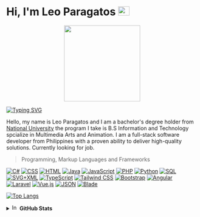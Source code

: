 # Hi, I'm Leo Paragatos <img src="https://user-images.githubusercontent.com/74038190/216122041-518ac897-8d92-4c6b-9b3f-ca01dcaf38ee.png" alt="Fire" width="30" height="24" />


<div id="header" align="center">
  <img src="https://i.giphy.com/media/v1.Y2lkPTc5MGI3NjExZmdwN3picmFoNzl3YjJueDBjdXFwaHVvNWN5Yzk1Y2IzdTBtN2ljYSZlcD12MV9pbnRlcm5hbF9naWZfYnlfaWQmY3Q9cw/WFZvB7VIXBgiz3oDXE/giphy.gif"  width="200"/>
   
</div> 

<!-- readme-typing-svg.herokuapp.com -->
[![Typing SVG](https://readme-typing-svg.herokuapp.com?font=Fira+Code&pause=1000&width=435&lines=Fron-End+and+UI%2FUX+Developer;Graphic+Designer;Batman)](https://git.io/typing-svg)

Hello, my name is Leo Paragatos and I am a bachelor's degree holder from [National University](https://national-u.edu.ph/) the program I take is B.S Information and Technology spcialize in Multimedia Arts and Animation. I am a full-stack software developer from Philippines with a proven ability to deliver high-quality solutions. Currently looking for job.

> Programming, Markup Languages and Frameworks
<div>
   <p>
      <a href="https://github.com/search?q=user%3ADenverCoder1+language%3Acsharp"><img alt="C#" src="https://custom-icon-badges.demolab.com/badge/C%23-68217A.svg?logo=cs2&logoColor=white"></a>
      <a href="https://github.com/search?q=user%3ADenverCoder1+language%3Acss"><img alt="CSS" src="https://img.shields.io/badge/CSS-1572B6.svg?logo=css3&logoColor=white"></a>
      <a href="https://github.com/search?q=user%3ADenverCoder1+language%3Ahtml"><img alt="HTML" src="https://img.shields.io/badge/HTML-E34F26.svg?logo=html5&logoColor=white"></a>
      <a href="https://github.com/search?q=user%3ADenverCoder1+language%3Ajava"><img alt="Java" src="https://custom-icon-badges.demolab.com/badge/Java-007396.svg?logo=java&logoColor=white"></a>
      <a href="https://github.com/search?q=user%3ADenverCoder1+language%3Ajavascript"><img alt="JavaScript" src="https://img.shields.io/badge/JavaScript-F7DF1E.svg?logo=javascript&logoColor=black"></a>
      <a href="https://github.com/search?q=user%3ADenverCoder1+language%3Aphp"><img alt="PHP" src="https://img.shields.io/badge/PHP-777BB4.svg?logo=php&logoColor=white"></a>
      <a href="https://github.com/search?q=user%3ADenverCoder1+language%3Apython"><img alt="Python" src="https://img.shields.io/badge/Python-14354C.svg?logo=python&logoColor=white"></a>
      <a href="https://github.com/search?q=user%3ADenverCoder1+language%3Asql"><img alt="SQL" src="https://custom-icon-badges.demolab.com/badge/SQL-025E8C.svg?logo=database&logoColor=white"></a>
      <a href="https://github.com/search?q=user%3ADenverCoder1+language%3Asvg"><img alt="SVG+XML" src="https://img.shields.io/badge/SVG%2BXML-e0982c.svg?logo=svg&logoColor=white"></a>
      <a href="https://github.com/search?q=user%3ADenverCoder1+language%3AtypeScript"><img alt="TypeScript" src="https://img.shields.io/badge/TypeScript-007ACC.svg?logo=typescript&logoColor=white"></a>
      <a href="https://tailwindcss.com/"><img alt="Tailwind CSS" src="https://img.shields.io/badge/Tailwind_CSS-38B2AC?logo=tailwind-css&logoColor=white"></a>
      <a href="https://getbootstrap.com/"><img alt="Bootstrap" src="https://img.shields.io/badge/Bootstrap-563D7C?logo=bootstrap&logoColor=white"></a>
      <a href="https://angular.io/"><img alt="Angular" src="https://img.shields.io/badge/Angular-DD0031?logo=angular&logoColor=white"></a>
      <a href="https://laravel.com/"><img alt="Laravel" src="https://img.shields.io/badge/Laravel-FF2D20?logo=laravel&logoColor=white"></a>
      <a href="https://vuejs.org/"><img alt="Vue.js" src="https://img.shields.io/badge/Vue.js-4FC08D?logo=vue.js&logoColor=white"></a>
      <a href="https://www.json.org/"><img alt="JSON" src="https://img.shields.io/badge/JSON-000000?logo=json&logoColor=white"></a>
      <a href="https://laravel.com/docs/8.x/blade"><img alt="Blade" src="https://img.shields.io/badge/Blade-FF2D20?logo=laravel&logoColor=white"></a>


  </p>
</div>

[![Top Langs](https://github-readme-stats.vercel.app/api/top-langs/?username=Paragatoslr&layout=compact&card_width=1000&card_height=200)](https://github.com/Paragatoslr/github-readme-stats)

<details>
<summary><img src="https://raw.githubusercontent.com/Tarikul-Islam-Anik/Animated-Fluent-Emojis/master/Emojis/Symbols/Input%20Numbers.png" alt="Input Numbers" width="16" height="16" /> <b>GitHub Stats</b></summary>

<!-- Github Stats and streak Card -->
![Anurag's GitHub stats](https://github-readme-stats.vercel.app/api?username=Paragatoslr&theme=flag-india&card_width=20&card_height=200&show_icons=true) 
[![GitHub Streak](https://github-readme-streak-stats.herokuapp.com?user=Paragatoslr&theme=flag-india&card_width=70&card_height=200" )](https://git.io/streak-stats)

<!-- Github activity Card -->
<a href="#hi-im-leo-paragatos">
<img alt="Leo's Activity Graph" src="https://github-readme-activity-graph.vercel.app/graph/?username=Paragatoslr&bg_color=ffffff&color=ffa140&line=c4c88d&point=dfa141&hide_border=true&width=860&radius=8&theme=github-compact&area_color=ffe9d2&area=true&height=300&custom_title=My%20Contribution%20Graph" align="center" width="100%" />
</a>
</details>



